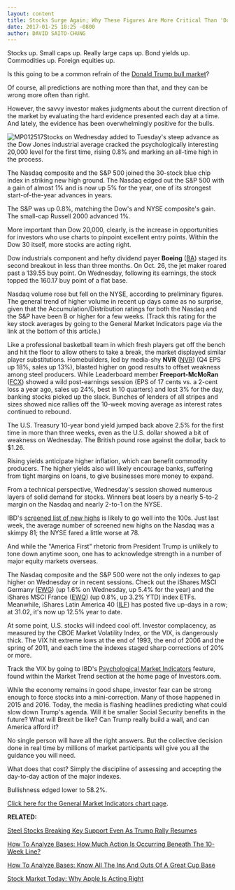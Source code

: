 ```yaml
---
layout: content
title: Stocks Surge Again; Why These Figures Are More Critical Than 'Dow 20,000'
date: 2017-01-25 18:25 -0800
author: DAVID SAITO-CHUNG
---
```









Stocks up. Small caps up. Really large caps up. Bond yields up. Commodities up. Foreign equities up.


Is this going to be a common refrain of the [Donald Trump bull market](https://www.investors.com/news/trump-win-stocks-rise-new-bull-market/)?


Of course, all predictions are nothing more than that, and they can be wrong more often than right.


However, the savvy investor makes judgments about the current direction of the market by evaluating the hard evidence presented each day at a time. And lately, the evidence has been overwhelmingly positive for the bulls.


![MP012517](https://www.investors.com/wp-content/uploads/2017/01/MP012517-155x300.png)Stocks on Wednesday added to Tuesday's steep advance as the Dow Jones industrial average cracked the psychologically interesting 20,000 level for the first time, rising 0.8% and marking an all-time high in the process.


The Nasdaq composite and the S&P 500 joined the 30-stock blue chip index in striking new high ground. The Nasdaq edged out the S&P 500 with a gain of almost 1% and is now up 5% for the year, one of its strongest start-of-the-year advances in years.


The S&P was up 0.8%, matching the Dow's and NYSE composite's gain. The small-cap Russell 2000 advanced 1%.


More important than Dow 20,000, clearly, is the increase in opportunities for investors who use charts to pinpoint excellent entry points. Within the Dow 30 itself, more stocks are acting right.


Dow industrials component and hefty dividend payer **Boeing** ([BA](https://research.investors.com/quote.aspx?symbol=BA)) staged its second breakout in less than three months. On Oct. 26, the jet maker roared past a 139.55 buy point. On Wednesday, following its earnings, the stock topped the 160.17 buy point of a flat base.


Nasdaq volume rose but fell on the NYSE, according to preliminary figures. The general trend of higher volume in recent up days came as no surprise, given that the Accumulation/Distribution ratings for both the Nasdaq and the S&P have been B or higher for a few weeks. (Track this rating for the key stock averages by going to the General Market Indicators page via the link at the bottom of this article.)


 Like a professional basketball team in which fresh players get off the bench and hit the floor to allow others to take a break, the market displayed similar player substitutions. Homebuilders, led by media-shy **NVR** ([NVR](https://research.investors.com/quote.aspx?symbol=NVR)) (Q4 EPS up 18%, sales up 13%), blasted higher on good results to offset weakness among steel producers.
While Leaderboard member **Freeport-McMoRan** ([FCX](https://research.investors.com/quote.aspx?symbol=FCX)) showed a wild post-earnings session (EPS of 17 cents vs. a 2-cent loss a year ago, sales up 24%, best in 10 quarters) and lost 3% for the day, banking stocks picked up the slack. Bunches of lenders of all stripes and sizes showed nice rallies off the 10-week moving average as interest rates continued to rebound.


The U.S. Treasury 10-year bond yield jumped back above 2.5% for the first time in more than three weeks, even as the U.S. dollar showed a bit of weakness on Wednesday. The British pound rose against the dollar, back to $1.26.


Rising yields anticipate higher inflation, which can benefit commodity producers. The higher yields also will likely encourage banks, suffering from tight margins on loans, to give businesses more money to expand.


From a technical perspective, Wednesday's session showed numerous layers of solid demand for stocks. Winners beat losers by a nearly 5-to-2 margin on the Nasdaq and nearly 2-to-1 on the NYSE.


IBD's [screened list of new highs](https://www.investors.com/ibd-data-tables/) is likely to go well into the 100s. Just last week, the average number of screened new highs on the Nasdaq was a skimpy 81; the NYSE fared a little worse at 78.


And while the "America First" rhetoric from President Trump is unlikely to tone down anytime soon, one has to acknowledge strength in a number of major equity markets overseas.


 The Nasdaq composite and the S&P 500 were not the only indexes to gap higher on Wednesday or in recent sessions. Check out the iShares MSCI Germany ([EWG](https://research.investors.com/quote.aspx?symbol=EWG)) (up 1.6% on Wednesday, up 5.4% for the year) and the iShares MSCI France ([EWQ](https://research.investors.com/quote.aspx?symbol=EWQ)) (up 0.8%, up 3.2% YTD) index ETFs.
Meanwhile, iShares Latin America 40 ([ILF](https://research.investors.com/quote.aspx?symbol=ILF)) has posted five up-days in a row; at 31.02, it's now up 12.5% year to date.


At some point, U.S. stocks will indeed cool off. Investor complacency, as measured by the CBOE Market Volatility Index, or the VIX, is dangerously thick. The VIX hit extreme lows at the end of 1993, the end of 2006 and the spring of 2011, and each time the indexes staged sharp corrections of 20% or more.


Track the VIX by going to IBD's [Psychological Market Indicators](http://research.investors.com/psychological-market-indicators/) feature, found within the Market Trend section at the home page of Investors.com.


While the economy remains in good shape, investor fear can be strong enough to force stocks into a mini-correction. Many of those happened in 2015 and 2016. Today, the media is flashing headlines predicting what could slow down Trump's agenda. Will it be smaller Social Security benefits in the future? What will Brexit be like? Can Trump really build a wall, and can America afford it?


No single person will have all the right answers. But the collective decision done in real time by millions of market participants will give you all the guidance you will need.


What does that cost? Simply the discipline of assessing and accepting the day-to-day action of the major indexes.


Bullishness edged lower to 58.2%.


[Click here for the General Market Indicators chart page](https://www.investors.com/wp-content/uploads/2017/01/IBD2501152520GMI.pdf).


**RELATED:**


[Steel Stocks Breaking Key Support Even As Trump Rally Resumes](https://www.investors.com/news/steel-stocks-breaking-key-support-even-as-trump-rally-resumes/)


[How To Analyze Bases: How Much Action Is Occurring Beneath The 10-Week Line?](https://www.investors.com/how-to-invest/investors-corner/will-a-breakout-work-check-the-time-spent-under-the-10-week-line/)


[How To Analyze Bases: Know All The Ins And Outs Of A Great Cup Base](https://www.investors.com/how-to-invest/investors-corner/the-basics-how-to-analyze-a-stocks-cup-with-handle/)


[Stock Market Today: Why Apple Is Acting Right](https://www.investors.com/market-trend/stock-market-today/nasdaq-dow-shine-which-stocks-may-mirror-apple-with-bottoming-base-breakouts/)


 




